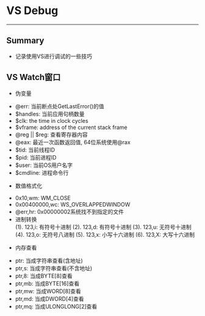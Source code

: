 # **VS Debug**
***



## **Summary**
 * 记录使用VS进行调试的一些技巧



## **VS Watch窗口**
 * 伪变量
  - @err:           当前断点处GetLastError()的值
  - $handles:       当前应用句柄数量
  - $clk:           the time in clock cycles
  - $vframe:        address of the current stack frame
  - @reg || $reg:   查看寄存器内容
  - @eax:           最近一次函数返回值, 64位系统使用@rax
  - $tid:           当前线程ID
  - $pid:           当前进程ID
  - $user:          当前OS用户名字
  - $cmdline:       进程命令行
 * 数值格式化
  - 0x10,wm:        WM_CLOSE
  - 0x00400000,wc:  WS_OVERLAPPEDWINDOW
  - @err,hr:        0x00000002系统找不到指定的文件
  - 进制转换  
        (1). 123,i:   有符号十进制
        (2). 123,d:   有符号十进制
        (3). 123,u:   无符号十进制
        (4). 123,o:   无符号八进制
        (5). 123,x:   小写十六进制
        (6). 123,X:   大写十六进制
 * 内存查看
  - ptr:            当成字符串查看(含地址)
  - ptr,s:          当成字符串查看(不含地址)
  - ptr,8:          当成BYTE[8]查看 
  - ptr,mb:         当成BYTE[16]查看 
  - ptr,mw:         当成WORD[8]查看 
  - ptr,md:         当成DWORD[4]查看 
  - ptr,mq:         当成ULONGLONG[2]查看
